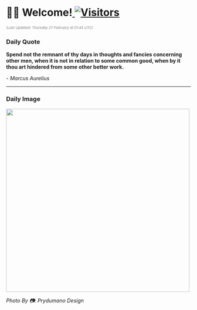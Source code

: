 <h1>👋🏽 Welcome!<a href="https://github.com/OmitNomis/"> <img src="https://visitor-badge.laobi.icu/badge?page_id=OmitNomis" alt="Visitors"></a></h1>

<i><p style="font-size: 0.6rem; color:gray">(Last Updated: Thursday 27 February at 01:45 UTC)</p></i>

<h3> Daily Quote </h3>
<b><p>Spend not the remnant of thy days in thoughts and fancies concerning other men, when it is not in relation to some common good, when by it thou art hindered from some other better work.</p></b>
<i><caption style="font-size: 0.8rem; color:gray;">- Marcus Aurelius</caption></i>


<hr>

<h3>Daily Image</h3>
<a href="https://images.unsplash.com/photo-1737898401256-be74592ec8b2?crop=entropy&cs=srgb&fm=jpg&ixid=M3w2MjM3MzF8MHwxfHJhbmRvbXx8fHx8fHx8fDE3NDA2MjA3MTN8&ixlib=rb-4.0.3&q=85" target="_blank"><img style="height:500px;" src=https://images.unsplash.com/photo-1737898401256-be74592ec8b2?crop=entropy&cs=srgb&fm=jpg&ixid=M3w2MjM3MzF8MHwxfHJhbmRvbXx8fHx8fHx8fDE3NDA2MjA3MTN8&ixlib=rb-4.0.3&q=85"/></a>

<i><caption style="font-size: 0.8rem; color:gray;"> Photo By 📷: Prydumano Design</caption></i>
